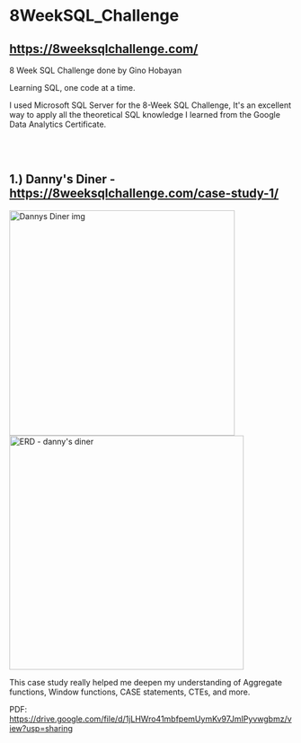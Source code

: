 # 8WeekSQL_Challenge

## https://8weeksqlchallenge.com/

8 Week SQL Challenge done by Gino Hobayan

Learning SQL, one code at a time.

I used Microsoft SQL Server for the 8-Week SQL Challenge, 
It's an excellent way to apply all the theoretical SQL knowledge I learned from the Google Data Analytics Certificate.


<br>
<br>

## **1.) Danny's Diner - https://8weeksqlchallenge.com/case-study-1/**

<img width="401" alt="Dannys Diner img" src="https://github.com/Gino-Freud-Hobayan/8WeekSQL_Challenge/assets/117270964/64af7ab9-d0d9-4607-9e42-1c22184999ff">

<br>

<img width="417" alt="ERD - danny's diner" src="https://github.com/Gino-Freud-Hobayan/8WeekSQL_Challenge/assets/117270964/e7399105-1556-4306-a992-6534f87c4daf">


This case study really helped me deepen my understanding of Aggregate functions, Window functions, CASE statements, CTEs, and more.

PDF: https://drive.google.com/file/d/1jLHWro41mbfpemUymKv97JmIPyvwgbmz/view?usp=sharing



<br>
<br>




